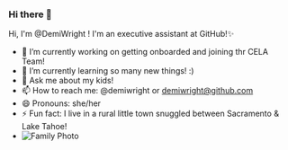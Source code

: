### Hi there 👋
​Hi, I'm @DemiWright ! I'm an executive assistant at GitHub!✨
- 🔭 I’m currently working on getting onboarded and joining thr CELA Team!
- 🌱 I’m currently learning so many new things! :)
- 💬 Ask me about my kids! 
- 📫 How to reach me: @demiwright or demiwright@github.com
- 😄 Pronouns: she/her
- ⚡ Fun fact: I live in a rural little town snuggled between Sacramento & Lake Tahoe!
- ![Family Photo](IMG_4785.jpg)
<!--
**demiwright/demiwright** is a ✨ _special_ ✨ repository because its `README.md` (this file) appears on your GitHub profile.

Here are some ideas to get you started:

- 🔭 I’m currently working on ...
- 🌱 I’m currently learning ...
- 👯 I’m looking to collaborate on ...
- 🤔 I’m looking for help with ...
- 💬 Ask me about ...
- 📫 How to reach me: ...
- 😄 Pronouns: ...
- ⚡ Fun fact: ...
-->
